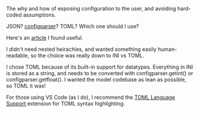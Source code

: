 The why and how of exposing configuration to the user, and avoiding hard-coded assumptions.

JSON? [configparser](https://docs.python.org/3/library/configparser.html)? TOML? Which one should I use?

Here's an [article](https://hackersandslackers.com/simplify-your-python-projects-configuration/) I found useful.

I didn't need nested heirachies, and wanted something easily human-readable, so the choice was really down to INI vs TOML.

I chose TOML because of its built-in support for datatypes. Everything in INI is stored as a string, and needs to be converted with
configparser.getint() or configparser.getfloat(). I wanted the model codebase as lean as possible, so TOML it was!

For those using VS Code (as I do), I recommend the [TOML Language Support](https://marketplace.visualstudio.com/items?itemName=be5invis.toml) extension for TOML syntax highlighting.
